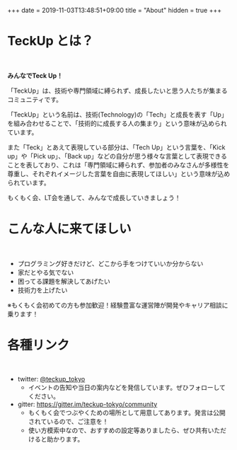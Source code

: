 +++
date = 2019-11-03T13:48:51+09:00
title = "About"
hidden = true
+++

# TeckUp とは？
<br />

**みんなでTeck Up！**

「TeckUp」は、技術や専門領域に縛られず、成長したいと思う人たちが集まるコミュニティです。

「TeckUp」という名前は、技術(Technology)の「Tech」と成長を表す「Up」を組み合わせることで、「技術的に成長する人の集まり」という意味が込められています。

また「Teck」とあえて表現している部分は、「Tech Up」という言葉を、「Kick up」や「Pick up」、「Back up」などの自分が思う様々な言葉として表現できることを表しており、これは「専門領域に縛られず、参加者のみなさんが多様性を尊重し、それぞれイメージした言葉を自由に表現してほしい」という意味が込められています。

もくもく会、LT会を通して、みんなで成長していきましょう！

# こんな人に来てほしい
<br />

* プログラミング好きだけど、どこから手をつけていいか分からない
* 家だとやる気でない
* 困ってる課題を解決してあげたい
* 技術力を上げたい

※もくもく会初めての方も参加歓迎！経験豊富な運営陣が開発やキャリア相談に乗ります！

# 各種リンク
<br />

* twitter: [@teckup_tokyo](https://twitter.com/teckup_tokyo)
    * イベントの告知や当日の案内などを発信しています。ぜひフォローしてください。
* gitter: https://gitter.im/teckup-tokyo/community
    * もくもく会でつぶやくための場所として用意してあります。発言は公開されているので、ご注意を！
    * 使い方模索中なので、おすすめの設定等ありましたら、ぜひ共有いただけると助かります。

